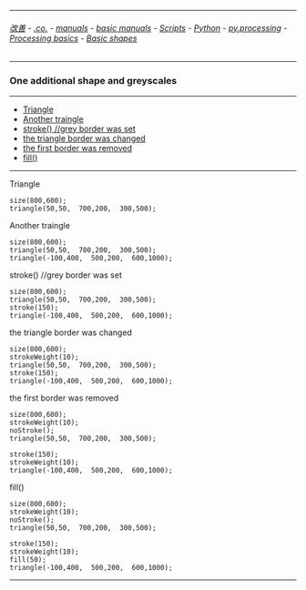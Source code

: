 
---

###### [改善](https://github.com/ttltrk/0C/blob/master/README.MD) - [.co.](https://github.com/ttltrk/PRG/blob/master/CODING.MD) - [manuals](https://github.com/ttltrk/PRG/blob/master/MAN.MD) - [basic manuals](https://github.com/ttltrk/PRG/blob/master/MANUALS.MD) - [Scripts](https://github.com/ttltrk/PRG/blob/master/PY/DOC/SC/SC.MD) - [Python](https://github.com/ttltrk/PRG/blob/master/PY/DOC/OPYM/OPYM.MD) - [py.processing](https://github.com/ttltrk/PRG/blob/master/PY/DOC/OPYM/17/PROC.MD) - [Processing basics](https://github.com/ttltrk/ELSE/blob/master/PRF/CREATIVECODING.MD) - [Basic shapes](https://github.com/ttltrk/ELSE/blob/master/PRF/03/BASICSHAPES.MD)

---

### One additional shape and greyscales

---

* [Triangle]()
* [Another traingle]()
* [stroke() //grey border was set]()
* [the triangle border was changed]()
* [the first border was removed]()
* [fill()]()

---

Triangle

```
size(800,600);
triangle(50,50,  700,200,  300,500);
```

Another traingle

```
size(800,600);
triangle(50,50,  700,200,  300,500);
triangle(-100,400,  500,200,  600,1000);
```

stroke() //grey border was set

```
size(800,600);
triangle(50,50,  700,200,  300,500);
stroke(150);
triangle(-100,400,  500,200,  600,1000);
```

the triangle border was changed

```
size(800,600);
strokeWeight(10);
triangle(50,50,  700,200,  300,500);
stroke(150);
triangle(-100,400,  500,200,  600,1000);
```

the first border was removed

```
size(800,600);
strokeWeight(10);
noStroke();
triangle(50,50,  700,200,  300,500);

stroke(150);
strokeWeight(10);
triangle(-100,400,  500,200,  600,1000);
```

fill()

```
size(800,600);
strokeWeight(10);
noStroke();
triangle(50,50,  700,200,  300,500);

stroke(150);
strokeWeight(10);
fill(50);
triangle(-100,400,  500,200,  600,1000);
```

---
